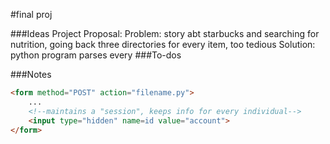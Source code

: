 #final proj

###Ideas
Project Proposal:
Problem: story abt starbucks and searching for nutrition, going back three directories for every item, too tedious
Solution: python program parses every
###To-dos

###Notes
```html
<form method="POST" action="filename.py">
    ...
    <!--maintains a "session", keeps info for every individual-->
    <input type="hidden" name=id value="account">
</form>
```

